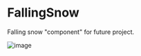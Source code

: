# FallingSnow

Falling snow "component" for future project.

![image](https://github.com/SebastianK2000/FallingSnow/assets/127401994/9614133f-50c0-454b-b847-03b8ac6e64dc)
